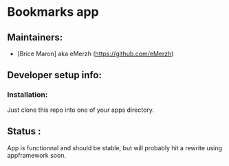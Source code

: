 Bookmarks app
============

Maintainers:
------------
- [Brice Maron] aka eMerzh (https://github.com/eMerzh)

Developer setup info:
---------------------
### Installation:
Just clone this repo into one of your apps directory.


Status :
---------
App is functionnal and should be stable, but will probably hit a rewrite using appframework soon.

